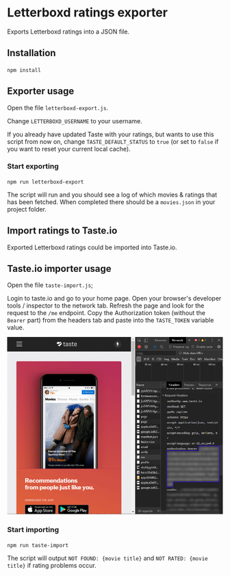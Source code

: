 # Letterboxd ratings exporter

Exports Letterboxd ratings into a JSON file.

## Installation

`npm install`

## Exporter usage

Open the file `letterboxd-export.js`.

Change `LETTERBOXD_USERNAME` to your username.

If you already have updated Taste with your ratings, but wants to use this script from now on, change `TASTE_DEFAULT_STATUS` to `true` (or set to `false` if you want to reset your current local cache).

### Start exporting

`npm run letterboxd-export`

The script will run and you should see a log of which movies & ratings that has been fetched. When completed there should be a `movies.json` in your project folder.

## Import ratings to Taste.io

Exported Letterboxd ratings could be imported into Taste.io.

## Taste.io importer usage

Open the file `taste-import.js`;

Login to taste.io and go to your home page. Open your browser's developer tools / inspector to the network tab. Refresh the page and look for the request to the `/me` endpoint. Copy the Authorization token (without the `Bearer` part) from the headers tab and paste into the `TASTE_TOKEN` variable value.

![Chrome Example](/images/taste-chrome-example.png)

### Start importing

`npm run taste-import`

The script will output `NOT FOUND: {movie title}` and `NOT RATED: {movie title}` if rating problems occur.
